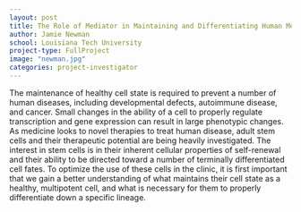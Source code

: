 ```yaml
---
layout: post
title: The Role of Mediator in Maintaining and Differentiating Human Mesenchymal Stem Ce
author: Jamie Newman
school: Louisiana Tech University
project-type: FullProject
image: "newman.jpg"
categories: project-investigator
---
```



<p>The maintenance of healthy cell state is required to prevent a number of human diseases, including developmental defects, autoimmune disease, and cancer. Small changes in the ability of a cell to properly regulate transcription and gene expression can result in large phenotypic changes. As medicine looks to novel therapies to treat human disease, adult stem cells and their therapeutic potential are being heavily investigated. The interest in stem cells is in their inherent cellular properties of self-renewal and their ability to be directed toward a number of terminally differentiated cell fates. To optimize the use of these cells in the clinic, it is first important that we gain a better understanding of what maintains their cell state as a healthy, multipotent cell, and what is necessary for them to properly differentiate down a specific lineage.
  </p>
